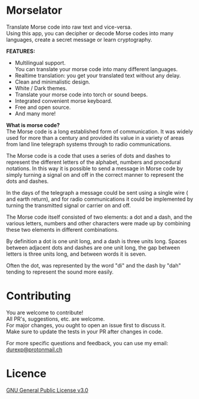 # Morselator
Translate Morse code into raw text and vice-versa.\
Using this app, you can decipher or decode Morse codes into many languages, create a secret message or learn cryptography.

__FEATURES:__
- Multilingual support.\
You can translate your morse code into many different languages.
- Realtime translation: you get your translated text without any delay.
- Clean and minimalistic design.
- White / Dark themes.
- Translate your morse code into torch or sound beeps.
- Integrated convenient morse keyboard.
- Free and open source.
- And many more!

__What is morse code?__\
The Morse code is a long established form of communication. It was widely used for more than a century and provided its value in a variety of areas from land line telegraph systems through to radio communications.

The Morse code is a code that uses a series of dots and dashes to represent the different letters of the alphabet, numbers and procedural notations. In this way it is possible to send a message in Morse code by simply turning a signal on and off in the correct manner to represent the dots and dashes.

In the days of the telegraph a message could be sent using a single wire ( and earth return), and for radio communications it could be implemented by turning the transmitted signal or carrier on and off.

The Morse code itself consisted of two elements: a dot and a dash, and the various letters, numbers and other characters were made up by combining these two elements in different combinations.

By definition a dot is one unit long, and a dash is three units long. Spaces between adjacent dots and dashes are one unit long, the gap between letters is three units long, and between words it is seven.

Often the dot, was represented by the word "di" and the dash by "dah" tending to represent the sound more easily.

# Contributing
You are welcome to contribute!\
All PR's, suggestions, etc. are welcome.\
For major changes, you ought to open an issue first to discuss it.\
Make sure to update the tests in your PR after changes in code.

For more specific questions and feedback, you can use my email: durexp@protonmail.ch

# Licence
[GNU General Public License v3.0](https://github.com/Blaumaus/Morselator/blob/main/LICENSE)
